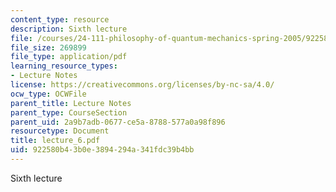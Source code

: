 ```yaml
---
content_type: resource
description: Sixth lecture
file: /courses/24-111-philosophy-of-quantum-mechanics-spring-2005/922580b43b0e3894294a341fdc39b4bb_lecture_6.pdf
file_size: 269899
file_type: application/pdf
learning_resource_types:
- Lecture Notes
license: https://creativecommons.org/licenses/by-nc-sa/4.0/
ocw_type: OCWFile
parent_title: Lecture Notes
parent_type: CourseSection
parent_uid: 2a9b7adb-0677-ce5a-8788-577a0a98f896
resourcetype: Document
title: lecture_6.pdf
uid: 922580b4-3b0e-3894-294a-341fdc39b4bb
---
```

Sixth lecture